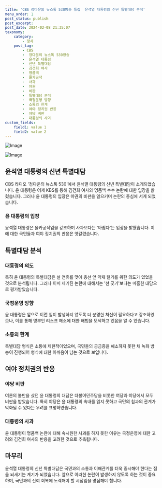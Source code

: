 ```yaml
---
title: 'CBS 정다운의 뉴스톡 530방송 특집  윤석열 대통령의 신년 특별대담 분석'
menu_order: 1
post_status: publish
post_excerpt: 
post_date: 2024-02-08 21:35:07
taxonomy:
    category:
        - 정치
    post_tag:
        - CBS
        -  정다운의 뉴스톡 530방송
        -  윤석열 대통령
        -  신년 특별대담
        -  김건희 여사
        -  명품백
        -  몰카공작
        -  사과
        -  야권
        -  비판
        -  특별대담 분석
        -  국정운영 방향
        -  소통의 한계
        -  여야 정치권 반응
        -  야당 비판
        -  대통령의 사과
custom_fields:
    field1: value 1
    field2: value 2
---
```


![Image](https://imgnews.pstatic.net/image/079/2024/02/08/0003862303_002_20240208202601203.jpg?type=w647)

![Image](https://imgnews.pstatic.net/image/079/2024/02/08/0003862303_001_20240208202601168.jpg?type=w647)

## 윤석열 대통령의 신년 특별대담
CBS 라디오 '정다운의 뉴스톡 530'에서 윤석열 대통령의 신년 특별대담이 소개되었습니다. 윤 대통령은 어제 KBS를 통해 김건희 여사의 명품백 수수 논란에 대한 입장을 밝혔습니다. 그러나 윤 대통령의 입장은 야권의 비판을 일으키며 논란의 중심에 서게 되었습니다.
### 윤 대통령의 입장
윤석열 대통령은 몰카공작임을 강조하며 사과보다는 '아쉽다'는 입장을 밝혔습니다. 이에 대한 국민들과 여야 정치권의 반응은 엇갈렸습니다.
## 특별대담 분석
### 대통령의 의도
특히 윤 대통령의 특별대담은 설 연휴를 맞아 총선 앞 악재 털기를 위한 의도가 있었을 것으로 분석됩니다. 그러나 이미 제기된 논란에 대해서는 '선 긋기'보다는 미흡한 대담으로 평가받았습니다.
### 국정운영 방향
윤 대통령은 앞으로 이런 일이 발생하지 않도록 더 분명한 처신이 필요하다고 강조하였으나, 이를 통해 영부인 리스크 해소에 대한 해법을 모색하고 있음을 알 수 있습니다.
### 소통의 한계
특별대담 형식은 소통에 제한적이었으며, 국민들의 궁금증을 해소하지 못한 채 녹화 방송이 진행되어 형식에 대한 아쉬움이 남는 것으로 보입니다.
## 여야 정치권의 반응
### 야당 비판
여론의 불만을 샀던 윤 대통령의 대담은 더불어민주당을 비롯한 여당과 야당에서 모두 비판을 받았습니다. 특히 야당은 윤 대통령의 속내를 읽지 못하고 국민의 힘과의 관계가 악화될 수 있다는 우려를 표명하였습니다.
### 대통령의 사과
윤 대통령이 명품백 논란에 대해 속시원한 사과를 하지 못한 이유는 국정운영에 대한 고려와 김건희 여사의 반응을 고려한 것으로 추측됩니다.
## 마무리
윤석열 대통령의 신년 특별대담은 국민과의 소통과 이해관계를 더욱 중시해야 한다는 점을 되새기는 계기가 되었습니다. 앞으로 이러한 논란이 발생하지 않도록 하는 것이 중요하며, 국민과의 신뢰 회복에 노력해야 할 시점임을 명심해야 합니다.
